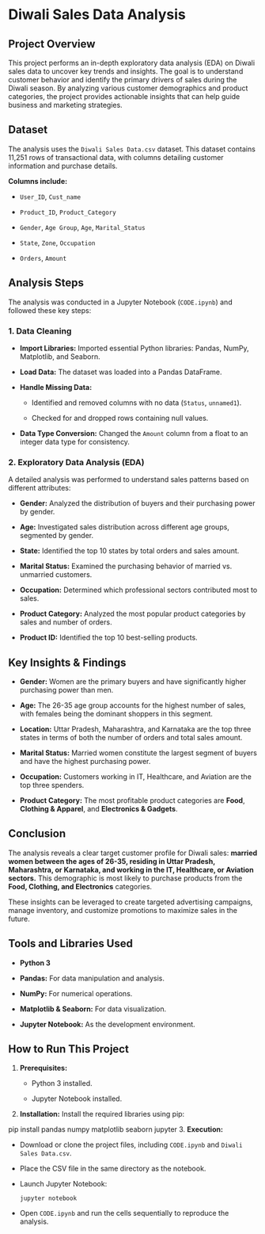 # Diwali Sales Data Analysis

## Project Overview

This project performs an in-depth exploratory data analysis (EDA) on Diwali sales data to uncover key trends and insights. The goal is to understand customer behavior and identify the primary drivers of sales during the Diwali season. By analyzing various customer demographics and product categories, the project provides actionable insights that can help guide business and marketing strategies.

## Dataset

The analysis uses the `Diwali Sales Data.csv` dataset. This dataset contains 11,251 rows of transactional data, with columns detailing customer information and purchase details.

**Columns include:**

* `User_ID`, `Cust_name`

* `Product_ID`, `Product_Category`

* `Gender`, `Age Group`, `Age`, `Marital_Status`

* `State`, `Zone`, `Occupation`

* `Orders`, `Amount`

## Analysis Steps

The analysis was conducted in a Jupyter Notebook (`CODE.ipynb`) and followed these key steps:

### 1. Data Cleaning

* **Import Libraries:** Imported essential Python libraries: Pandas, NumPy, Matplotlib, and Seaborn.

* **Load Data:** The dataset was loaded into a Pandas DataFrame.

* **Handle Missing Data:**

  * Identified and removed columns with no data (`Status`, `unnamed1`).

  * Checked for and dropped rows containing null values.

* **Data Type Conversion:** Changed the `Amount` column from a float to an integer data type for consistency.

### 2. Exploratory Data Analysis (EDA)

A detailed analysis was performed to understand sales patterns based on different attributes:

* **Gender:** Analyzed the distribution of buyers and their purchasing power by gender.

* **Age:** Investigated sales distribution across different age groups, segmented by gender.

* **State:** Identified the top 10 states by total orders and sales amount.

* **Marital Status:** Examined the purchasing behavior of married vs. unmarried customers.

* **Occupation:** Determined which professional sectors contributed most to sales.

* **Product Category:** Analyzed the most popular product categories by sales and number of orders.

* **Product ID:** Identified the top 10 best-selling products.

## Key Insights & Findings

* **Gender:** Women are the primary buyers and have significantly higher purchasing power than men.

* **Age:** The 26-35 age group accounts for the highest number of sales, with females being the dominant shoppers in this segment.

* **Location:** Uttar Pradesh, Maharashtra, and Karnataka are the top three states in terms of both the number of orders and total sales amount.

* **Marital Status:** Married women constitute the largest segment of buyers and have the highest purchasing power.

* **Occupation:** Customers working in IT, Healthcare, and Aviation are the top three spenders.

* **Product Category:** The most profitable product categories are **Food**, **Clothing & Apparel**, and **Electronics & Gadgets**.

## Conclusion

The analysis reveals a clear target customer profile for Diwali sales: **married women between the ages of 26-35, residing in Uttar Pradesh, Maharashtra, or Karnataka, and working in the IT, Healthcare, or Aviation sectors.** This demographic is most likely to purchase products from the **Food, Clothing, and Electronics** categories.

These insights can be leveraged to create targeted advertising campaigns, manage inventory, and customize promotions to maximize sales in the future.

## Tools and Libraries Used

* **Python 3**

* **Pandas:** For data manipulation and analysis.

* **NumPy:** For numerical operations.

* **Matplotlib & Seaborn:** For data visualization.

* **Jupyter Notebook:** As the development environment.

## How to Run This Project

1. **Prerequisites:**

   * Python 3 installed.

   * Jupyter Notebook installed.

2. **Installation:**
   Install the required libraries using pip:

pip install pandas numpy matplotlib seaborn jupyter
3. **Execution:**

* Download or clone the project files, including `CODE.ipynb` and `Diwali Sales Data.csv`.

* Place the CSV file in the same directory as the notebook.

* Launch Jupyter Notebook:

  ```
  jupyter notebook
  
  ```

* Open `CODE.ipynb` and run the cells sequentially to reproduce the analysis.
